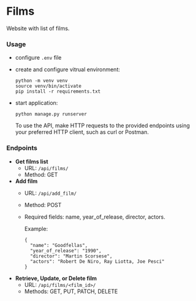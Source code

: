 # Films

Website with list of films.

### Usage
* configure ```.env``` file
* create and configure vitrual environment:
  ```
  python -m venv venv
  source venv/bin/activate
  pip install -r requirements.txt
  ```
* start application:
  ```
  python manage.py runserver
  ```

  To use the API, make HTTP requests to the provided endpoints using your preferred HTTP client, such as curl or Postman.

### Endpoints

* __Get films list__
    * URL: ```/api/films/```
    * Method: GET
* __Add film__
    * URL: ```/api/add_film/```
    * Method: POST
    * Required fields: name, year_of_release, director, actors.

      Example:
      ```
      {
        "name": "Goodfellas",
        "year_of_release": "1990",
        "director": "Martin Scorsese",
        "actors": "Robert De Niro, Ray Liotta, Joe Pesci"
      }
      ```
* __Retrieve, Update, or Delete film__
    * URL: ```/api/films/<film_id>/```
    * Methods: GET, PUT, PATCH, DELETE
